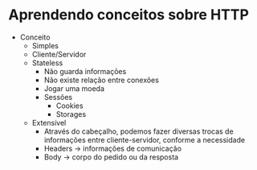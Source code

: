 # Aprendendo conceitos sobre HTTP

* Conceito
    * Simples
    * Cliente/Servidor
    * Stateless
        * Não guarda informações
        * Não existe relação entre conexões
        * Jogar uma moeda
        * Sessões
            * Cookies
            * Storages  
    * Extensível
        * Através do cabeçalho, podemos fazer diversas trocas de informações entre cliente-servidor, conforme a necessidade
        * Headers -> informações de comunicação
        * Body -> corpo do pedido ou da resposta